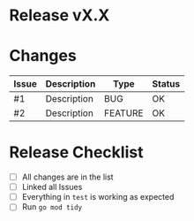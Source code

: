 <h1>Release vX.X</h1>

<h1>Changes</h1>

| Issue | Description | Type | Status
|------|-------| ----| --|
| #1   | Description   | BUG | OK|
| #2   | Description   | FEATURE | OK|

<h1>Release Checklist</h1>

- [ ] All changes are in the list
- [ ] Linked all Issues
- [ ] Everything in `test` is working as expected
- [ ] Run `go mod tidy`